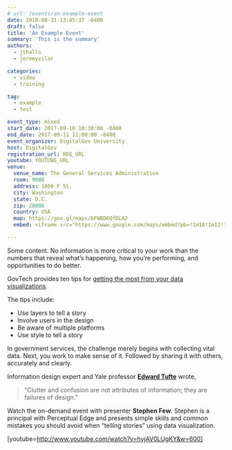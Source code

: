```yaml
---
# url: /events/an-example-event
date: 2018-08-31 13:45:37 -0400
draft: false
title: 'An Example Event'
summary: 'This is the summary'
authors:
  - jthalls
  - jeremyzilar

categories:
  - video
  - training

tag:
  - example
  - test

event_type: mixed
start_date: 2017-09-10 10:30:00 -0400
end_date: 2017-09-11 11:00:00 -0400
event_organizer: DigitalGov University
host: DigitalGov
registration_url: REG_URL
youtube: YOUTUBE_URL
venue:
  venue_name: The General Services Administration
  room: 9000
  address: 1800 F St.
  city: Washington
  state: D.C.
  zip: 20006
  country: USA
  map: https://goo.gl/maps/bFWBD6QfDLA2
  embed: <iframe src="https://www.google.com/maps/embed?pb=!1m18!1m12!1m3!1d3105.1955944174774!2d-77.0446942846496!3d38.896642279570806!2m3!1f0!2f0!3f0!3m2!1i1024!2i768!4f13.1!3m3!1m2!1s0x89b7b7bad3b6c63b%3A0x6242d69a4da9e19e!2sGSA!5e0!3m2!1sen!2sus!4v1497972848692" width="555" height="350" frameborder="0" style="border:0" allowfullscreen></iframe>

---
```



Some content.
No information is more critical to your work than the numbers that reveal what’s  happening, how you’re performing, and opportunities to do better.

GovTech provides ten tips for [getting the most from your data visualizations](http://www.govtech.com/pcio/10-Tips-for-Data-Visualization.html "GovTech's ten tips for getting the most from your data visualizations").

The tips include:

  * Use layers to tell a story
  * Involve users in the design
  * Be aware of multiple platforms
  * Use style to tell a story

In government services, the challenge merely begins with collecting vital data. Next, you work to make sense of it. Followed by sharing it with others, accurately and clearly.

Information design expert and Yale professor **[Edward Tufte](http://www.stanfordalumni.org/news/magazine/2007/marapr/features/tufte.html)** wrote,

> “Clutter and confusion are not attributes of information; they are failures of design.”

Watch the on-demand event with presenter **Stephen Few**. Stephen is a principal with Perceptual Edge and presents simple skills and common mistakes you should avoid when &#8220;telling stories&#8221; using data visualization.

[youtube=http://www.youtube.com/watch?v=hvjAV0LUgKY&w=600]
